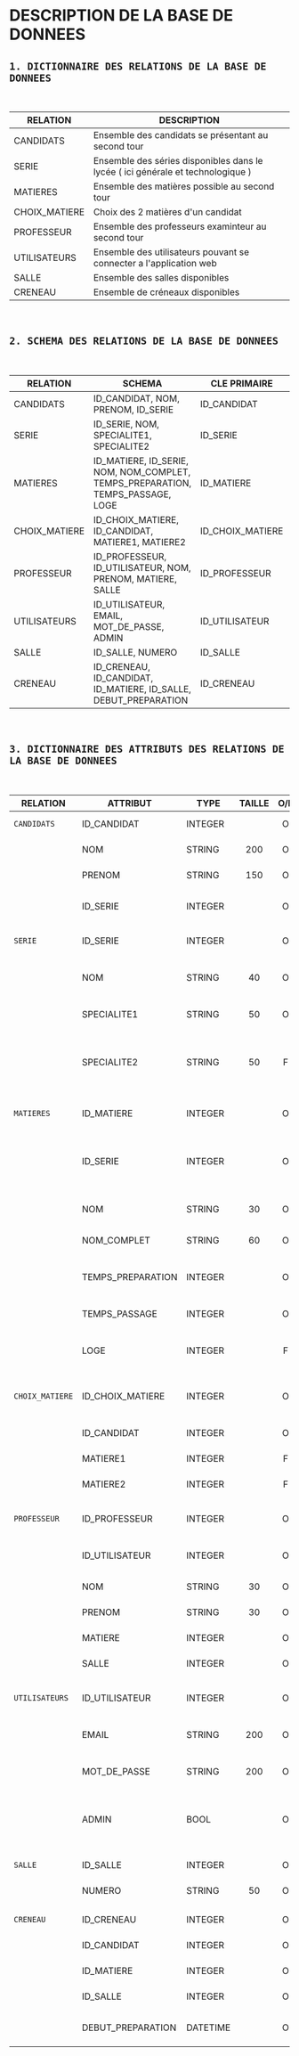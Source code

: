 # DESCRIPTION DE LA BASE DE DONNEES 

## ```1. DICTIONNAIRE DES RELATIONS DE LA BASE DE DONNEES```
<br>

| RELATION      | DESCRIPTION                                                                     |  
|---------------|---------------------------------------------------------------------------------|
| CANDIDATS     | Ensemble des candidats se présentant au second tour                             |
| SERIE         | Ensemble des séries disponibles dans le lycée ( ici générale et technologique ) |
| MATIERES      | Ensemble des matières possible au second tour                                   |
| CHOIX_MATIERE | Choix des 2 matières d'un candidat                                              |
| PROFESSEUR    | Ensemble des professeurs examinteur au second tour                              |
| UTILISATEURS  | Ensemble des utilisateurs pouvant se connecter a l'application web              |
| SALLE         | Ensemble des salles disponibles                                                 |
| CRENEAU       | Ensemble de créneaux disponibles                                                |

<br>

## ```2. SCHEMA DES RELATIONS DE LA BASE DE DONNEES```

<br>

| RELATION      | SCHEMA                                                                         | CLE PRIMAIRE     | CLE UNIQUE                                      |  
|---------------|--------------------------------------------------------------------------------|------------------|-------------------------------------------------|
| CANDIDATS     | ID_CANDIDAT, NOM, PRENOM, ID_SERIE                                             | ID_CANDIDAT      |                                                 |
| SERIE         | ID_SERIE, NOM, SPECIALITE1, SPECIALITE2                                        | ID_SERIE         | NOM, SPECIALITE1, SPECIALITE2                   |
| MATIERES      | ID_MATIERE, ID_SERIE, NOM, NOM_COMPLET, TEMPS_PREPARATION, TEMPS_PASSAGE, LOGE | ID_MATIERE       | NOM, NOM_COMPLET (TEMPS_PREPARATION, TEMPS_PASSAGE) |
| CHOIX_MATIERE | ID_CHOIX_MATIERE, ID_CANDIDAT, MATIERE1, MATIERE2                              | ID_CHOIX_MATIERE | ID_CANDIDAT, ID_MATIERE, DEBUT_PREPARATION      |
| PROFESSEUR    | ID_PROFESSEUR, ID_UTILISATEUR, NOM, PRENOM, MATIERE, SALLE                     | ID_PROFESSEUR    | ID_UTILISATEUR, NOM, PRENOM (MATIERE)           |
| UTILISATEURS  | ID_UTILISATEUR, EMAIL, MOT_DE_PASSE, ADMIN                                     | ID_UTILISATEUR   | EMAIL, ADMIN                                    |
| SALLE         | ID_SALLE, NUMERO                                                               | ID_SALLE         | NUMERO                                          |
| CRENEAU       | ID_CRENEAU, ID_CANDIDAT, ID_MATIERE, ID_SALLE, DEBUT_PREPARATION               | ID_CRENEAU       | ID_CANDIDAT                                     |

<br>

## ```3. DICTIONNAIRE DES ATTRIBUTS DES RELATIONS DE LA BASE DE DONNEES```

<br>

| RELATION      | ATTRIBUT          | TYPE     | TAILLE | O/F | DESCRIPION                                                  |  
|---------------|-------------------|----------|:------:|:---:|-------------------------------------------------------------|
|```CANDIDATS```| ID_CANDIDAT       | INTEGER  |        | O   | Identifiant du candidat                                     |
|               | NOM               | STRING   | 200    | O   | Nom du candidat                                             |
|               | PRENOM            | STRING   | 150    | O   | Prénom du candidat                                          |
|               | ID_SERIE          | INTEGER  |        | O   | Identifiant de la série du candidat                         |
|||||||
|```SERIE```    | ID_SERIE          | INTEGER  |        | O   | Identifiant de la série                                     |
|               | NOM               | STRING   | 40     | O   | Nom de la série (Général ou STI2D)                          |
|               | SPECIALITE1       | STRING   | 50     | O   | Nom de la spécialité                                        |
|               | SPECIALITE2       | STRING   | 50     | F   | Nom de la deuxième spécialité NULL pour les séries STI2D    |
|||||||
|```MATIERES``` | ID_MATIERE        | INTEGER  |        | O   | Identifiant de la matière                                   |
|               | ID_SERIE          | INTEGER  |        | O   | Identifiant de la série auquelle cette matière est associée |
|               | NOM               | STRING   | 30     | O   | Nom de la matière                                           |
|               | NOM_COMPLET       | STRING   | 60     | O   | Nom complet de la matière                                   |
|               | TEMPS_PREPARATION | INTEGER  |        | O   | Temps de préparation à l'épreuve                            |
|               | TEMPS_PASSAGE     | INTEGER  |        | O   | Durée du passage de l'épreuve                               |
|               | LOGE              | INTEGER  |        | F   | Loge associée au passage                                    |
|||||||
|```CHOIX_MATIERE```| ID_CHOIX_MATIERE  | INTEGER  |        | O   | Identifiant du choix des matières du candidat               |
|                   | ID_CANDIDAT       | INTEGER  |        | O   | Identifiant du candidat                                     |
|                   | MATIERE1          | INTEGER  |        | F   | Matière choisie 1                                           |
|                   | MATIERE2          | INTEGER  |        | F   | Matière choisie 2                                           |
|||||||
|```PROFESSEUR```| ID_PROFESSEUR     | INTEGER  |        | O   | Identifiant du professeur                                   |
|                | ID_UTILISATEUR    | INTEGER  |        | O   | Identifiant de l'utilisateur                                |
|                | NOM               | STRING   | 30     | O   | Nom du professeur                                           |
|                | PRENOM            | STRING   | 30     | O   | Prénom du professeur                                        |
|                | MATIERE           | INTEGER  |        | O   | Matière évaluée                                             |
|                | SALLE             | INTEGER  |        | O   | Salle d'examen                                              |
|||||||
|```UTILISATEURS```| ID_UTILISATEUR    | INTEGER  |        | O   | Identifiant de l'utilisateur                                |
|                  | EMAIL             | STRING   | 200    | O   | Adresse mail de l'utilisateur                               |
|                  | MOT_DE_PASSE      | STRING   | 200    | O   | Mot de passe de l'utilisateur                               |
|                  | ADMIN             | BOOL     |        | O   | TRUE si l'utilisateur est un admin, sinon FALSE             |
|||||||
|```SALLE```    | ID_SALLE          | INTEGER  |        | O   | Identifiant de la salle                                     |
|               | NUMERO            | STRING   | 50     | O   | Numéro de la salle                                          |
|||||||
|```CRENEAU```  | ID_CRENEAU        | INTEGER  |        | O   | Identifiant du créneau                                      |
|               | ID_CANDIDAT       | INTEGER  |        | O   | Identifiant du candidat                                     |
|               | ID_MATIERE        | INTEGER  |        | O   | Identifiant de la matière                                   |
|               | ID_SALLE          | INTEGER  |        | O   | Identifiant de la salle                                     |
|               | DEBUT_PREPARATION | DATETIME |        | O   | Heure du début de la préparation                            |

